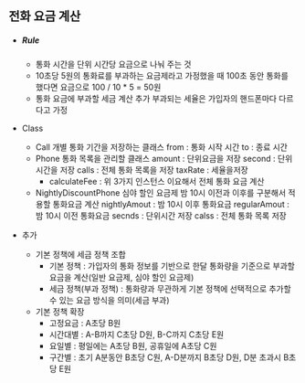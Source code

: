 ## 전화 요금 계산

- ##### Rule

  - 통화 시간을 단위 시간당 요금으로 나눠 주는 것
  - 10초당 5원의 통화료를 부과하는 요금제라고 가정했을 때
    100초 동안 통화를 했다면 요금으로 100 / 10 * 5 = 50원
  - 통화 요금에 부과할 세금 계산 추가
    부과되는 세율은 가입자의 핸드폰마다 다르다고 가정



- Class
  - Call
    개별 통화 기간을 저장하는 클래스
    from : 통화 시작 시간
    to : 종료 시간
  - Phone
    통화 목록을 관리할 클래스
    amount : 단위요금을 저장
    second : 단위시간을 저장
    calls : 전체 통화 목록을 저장
    taxRate : 세율을저장
    - calculateFee : 위 3가지 인스턴스 이요해서 전체 통화 요금 계산
  - NightlyDiscountPhone
    심야 할인 요금제
    밤 10시 이전과 이후를 구분해서 적용할 통화요금 계산
    nightlyAmout : 밤 10시 이후 통화요금
    regularAmout : 밤 10시 이전 통화요금
    secnds : 단위시간 저장
    calss : 전체 통화 목록 저장



- 추가
  - 기본 정책에 세금 정책 조합
    - 기본 정책 : 가입자의 통화 정보를 기반으로 한달 통화량을 기준으로 부과할 요금을 계산(일반 요금제, 심야 할인 요금제)
    - 세금 정책(부과 정책) : 통화량과 무관하게 기본 정책에 선택적으로 추가할 수 있는 요금 방식을 의미(세금 부과)
  - 기본 정책 확장
    - 고정요금 : A초당 B원
    - 시간대별 : A-B까지 C초당 D원,  B-C까지 C초당 E원
    - 요일별 : 평일에는 A초당 B원, 공휴일에 A초당 C원
    - 구간별 : 초기 A분동안 B초당 C원, A-D분까지 B초당 D원, D분 초과시 B초당 E원